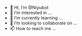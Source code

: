 - 👋 Hi, I’m @Niyubot
- 👀 I’m interested in ...
- 🌱 I’m currently learning ...
- 💞️ I’m looking to collaborate on ...
- 📫 How to reach me ...

<!---
Niyubot/Niyubot is a ✨ special ✨ repository because its `README.md` (this file) appears on your GitHub profile.
You can click the Preview link to take a look at your changes.
--->
